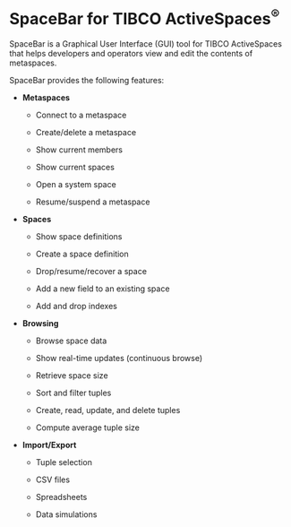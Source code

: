 SpaceBar for TIBCO ActiveSpaces<sup>®</sup>
===========


SpaceBar is a Graphical User Interface (GUI) tool for TIBCO ActiveSpaces that helps developers and operators view and edit the contents of metaspaces.

SpaceBar provides the following features:

* **Metaspaces**

   * Connect to a metaspace

   * Create/delete a metaspace

   * Show current members

   * Show current spaces

   * Open a system space

   * Resume/suspend a metaspace

* **Spaces**

   * Show space definitions

   * Create a space definition

   * Drop/resume/recover a space

   * Add a new field to an existing space

   * Add and drop indexes

* **Browsing**

   * Browse space data

   * Show real-time updates (continuous browse)

   * Retrieve space size

   * Sort and filter tuples

   * Create, read, update, and delete tuples

   * Compute average tuple size

* **Import/Export**

   * Tuple selection

   * CSV files

   * Spreadsheets

   * Data simulations

